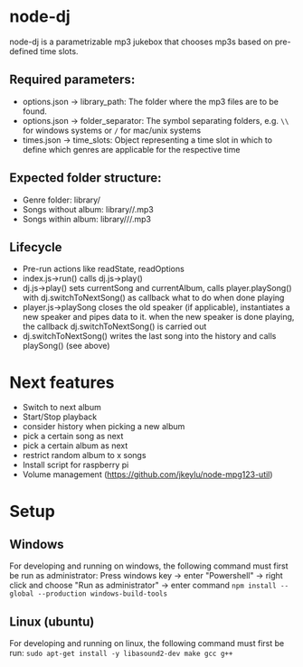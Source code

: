 # node-dj
node-dj is a parametrizable mp3 jukebox that chooses mp3s based on pre-defined time slots.
## Required parameters:
* options.json -> library_path: The folder where the mp3 files are to be found.
* options.json -> folder_separator: The symbol separating folders, e.g. `\\` for windows systems or `/` for mac/unix systems
* times.json -> time_slots: Object representing a time slot in which to define which genres are applicable for the respective time

## Expected folder structure:
* Genre folder: library/<genre>
* Songs without album: library/<genre>/<filename>.mp3
* Songs within album: library/<genre>/<albumname>/<filename>.mp3

## Lifecycle
* Pre-run actions like readState, readOptions
* index.js->run() calls dj.js->play()
* dj.js->play() sets currentSong and currentAlbum, calls player.playSong() with dj.switchToNextSong() as callback what to do when done playing
* player.js->playSong closes the old speaker (if applicable), instantiates a new speaker and pipes data to it. when the new speaker is done playing, the callback dj.switchToNextSong() is carried out
* dj.switchToNextSong() writes the last song into the history and calls playSong() (see above)

# Next features
* Switch to next album
* Start/Stop playback
* consider history when picking a new album
* pick a certain song as next
* pick a certain album as next
* restrict random album to x songs
* Install script for raspberry pi
* Volume management (https://github.com/jkeylu/node-mpg123-util)

# Setup
## Windows
For developing and running on windows, the following command must first be run as administrator:
Press windows key -> enter "Powershell" -> right click and choose "Run as administrator" -> enter command
`npm install --global --production windows-build-tools`

## Linux (ubuntu)
For developing and running on linux, the following command must first be run:
`sudo apt-get install -y libasound2-dev make gcc g++`